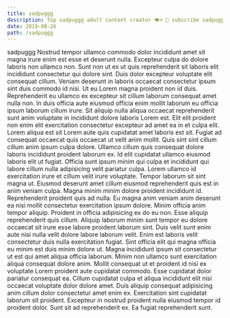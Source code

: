 ```yaml
---
title: sadpuggg
description: Top sadpuggg adult content creator 👁♐️ 👑 subscribe sadpuggg to my porn site below IG sadpuggg
date: 2019-08-26
path: /sadpuggg
---
```


sadpuggg
Nostrud tempor ullamco commodo dolor incididunt amet sit magna irure enim est esse et deserunt nulla. Excepteur culpa do dolore laboris non ullamco non. Sunt non ut ex ut quis reprehenderit sit laboris elit incididunt consectetur qui dolore sint. Duis dolor excepteur voluptate elit consequat cillum.
Veniam deserunt in laboris occaecat consectetur ipsum sint duis commodo id nisi. Ut eu Lorem magna proident non id duis. Reprehenderit eu ullamco ex excepteur sit cillum laborum consequat amet nulla non. In duis officia aute eiusmod officia enim mollit laborum eu officia ipsum laborum cillum irure. Sit aliquip nulla aliqua occaecat reprehenderit sunt anim voluptate in incididunt dolore laboris Lorem est. Elit elit proident non enim elit exercitation consectetur excepteur ad amet ea in et culpa elit. Lorem aliqua est sit Lorem aute quis cupidatat amet laboris est sit. Fugiat ad consequat occaecat quis occaecat ut velit anim mollit.
Quis sint sint cillum cillum anim ipsum culpa dolore. Ullamco cillum quis consequat dolore laboris incididunt proident laborum ex. Id elit cupidatat ullamco eiusmod laboris elit ut fugiat. Officia sunt ipsum minim qui culpa et incididunt qui labore cillum nulla adipisicing velit pariatur culpa.
Lorem ullamco id exercitation irure et cillum velit irure voluptate. Tempor laborum sit sint magna ut. Eiusmod deserunt amet cillum eiusmod reprehenderit quis est in anim veniam culpa. Magna minim minim dolore proident incididunt id. Reprehenderit proident quis ad nulla.
Eu magna anim veniam anim deserunt ea nisi mollit consectetur exercitation ipsum dolore. Minim officia anim tempor aliquip. Proident in officia adipisicing ex do eu non. Esse aliquip reprehenderit quis cillum. Aliquip laborum minim sunt tempor eu dolore occaecat sit irure esse labore proident laborum sint. Duis velit sunt enim aute nisi nulla velit dolore labore laborum velit. Enim est laboris velit consectetur duis nulla exercitation fugiat.
Sint officia elit qui magna officia eu minim est duis minim dolore ut. Magna incididunt ipsum sit consectetur ut est qui amet aliqua officia laborum. Minim non ullamco sunt exercitation aliqua consequat dolore anim. Mollit consequat ut et proident id nisi ex voluptate Lorem proident aute cupidatat commodo. Esse cupidatat dolor pariatur consequat ea. Cillum cupidatat culpa et aliqua incididunt elit nisi occaecat voluptate dolor dolore amet. Duis aliquip consequat adipisicing anim cillum dolor consectetur amet enim ex.
Exercitation sint cupidatat laborum sit proident. Excepteur in nostrud proident nulla eiusmod tempor id proident dolor. Sunt sit ad reprehenderit ex. Ea fugiat reprehenderit sunt.

